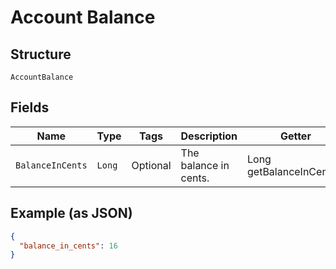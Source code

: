 
# Account Balance

## Structure

`AccountBalance`

## Fields

| Name | Type | Tags | Description | Getter | Setter |
|  --- | --- | --- | --- | --- | --- |
| `BalanceInCents` | `Long` | Optional | The balance in cents. | Long getBalanceInCents() | setBalanceInCents(Long balanceInCents) |

## Example (as JSON)

```json
{
  "balance_in_cents": 16
}
```

